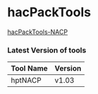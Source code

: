 # hacPackTools

[hacPackTools-NACP](https://github.com/The-4n/hacPack/tree/master/hacPack-Tools/hacPackTools-NACP)  

### Latest Version of tools

| Tool Name | Version |
| --------- | ------- |
| hptNACP   | v1.03   |